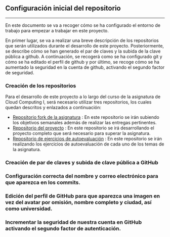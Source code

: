## Configuración inicial del repositorio 
---

En este documento se va a recoger cómo se ha configurado el entorno de trabajo para empezar a trabajar en este proyecto. 

En primer lugar, se va a realizar una breve descripción de los repositorios que serán utilizados durante el desarrollo de este proyecto. Posteriormente, se describe cómo se han generado el par de claves y la subida de la clave pública a github. A continuación, se recogerá como se ha configurado git y cómo se ha editado el perfil de github y por último, se recoge cómo se ha aumentado la seguridad en la cuenta de github, activando el segundo factor de seguridad.

### Creación de los repositorios

Para el desarrollo de este proyecto a lo largo del curso de la asignatura de Cloud Computing I, será necesario utilizar tres repositorios, los cuales quedan descritos y enlazados a continuación:

* [Repositorio fork de la asignatura](https://github.com/AngelValera/CC-20-21) : En este repositorio se irán subiendo los objetivos semanales además de realizar las entregas pertinentes. 
* [Repositorio del proyecto](https://github.com/AngelValera/CC2021-Proyecto) : En este repositorio se irá desarrollando el proyecto completo que será necesario para superar la asignatura.
* [Repositorio de ejercicios de autoevaluación](https://github.com/AngelValera/CC2021-Ejercicios) : En este repositorio se irán realizando los ejercicios de autoevaluación de cada uno de los temas de la asignatura.

### Creación de par de claves y subida de clave pública a GitHub

### Configuración correcta del nombre y correo electrónico para que aparezca en los commits.


### Edición del perfil de GitHub para que aparezca una imagen en vez del avatar por omisión, nombre completo y ciudad, así como universidad.

### Incrementar la seguridad de nuestra cuenta en GitHub activando el segundo factor de autenticación.
